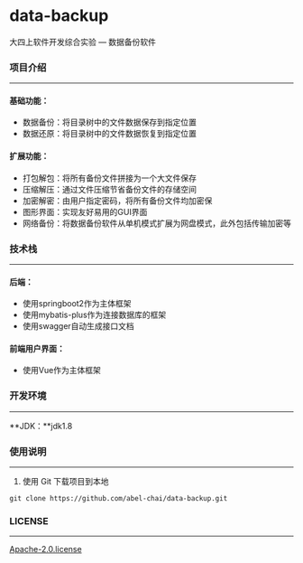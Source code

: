 # data-backup
大四上软件开发综合实验 — 数据备份软件

### 项目介绍

---

#### 基础功能：

- 数据备份：将目录树中的文件数据保存到指定位置
- 数据还原：将目录树中的文件数据恢复到指定位置

#### 扩展功能：

- 打包解包：将所有备份文件拼接为一个大文件保存
- 压缩解压：通过文件压缩节省备份文件的存储空间
- 加密解密：由用户指定密码，将所有备份文件均加密保
- 图形界面：实现友好易用的GUI界面
- 网络备份：将数据备份软件从单机模式扩展为网盘模式，此外包括传输加密等

### 技术栈

---

#### 后端：

- 使用springboot2作为主体框架
- 使用mybatis-plus作为连接数据库的框架
- 使用swagger自动生成接口文档

#### 前端用户界面：

- 使用Vue作为主体框架

### 开发环境

---

**JDK：**jdk1.8

### 使用说明

---

1. 使用 Git 下载项目到本地

```
git clone https://github.com/abel-chai/data-backup.git
```

### LICENSE

---

[Apache-2.0.license](https://github.com/abel-chai/data-backup/blob/main/LICENSE)